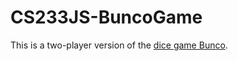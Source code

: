 # CS233JS-BuncoGame

This is a two-player version of the [dice game Bunco](https://gameonfamily.com/how-to-play-bunco/#toggle-id-4).

